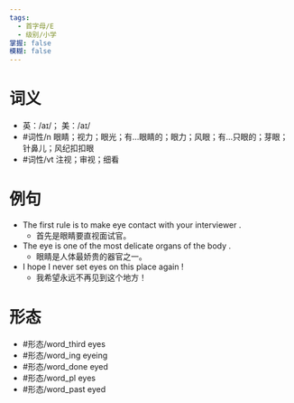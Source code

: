 ```yaml
---
tags:
  - 首字母/E
  - 级别/小学
掌握: false
模糊: false
---
```

# 词义
- 英：/aɪ/； 美：/aɪ/
- #词性/n  眼睛；视力；眼光；有…眼睛的；眼力；风眼；有…只眼的；芽眼；针鼻儿；风纪扣扣眼
- #词性/vt  注视；审视；细看
# 例句
- The first rule is to make eye contact with your interviewer .
	- 首先是眼睛要直视面试官。
- The eye is one of the most delicate organs of the body .
	- 眼睛是人体最娇贵的器官之一。
- I hope I never set eyes on this place again !
	- 我希望永远不再见到这个地方！
# 形态
- #形态/word_third eyes
- #形态/word_ing eyeing
- #形态/word_done eyed
- #形态/word_pl eyes
- #形态/word_past eyed
